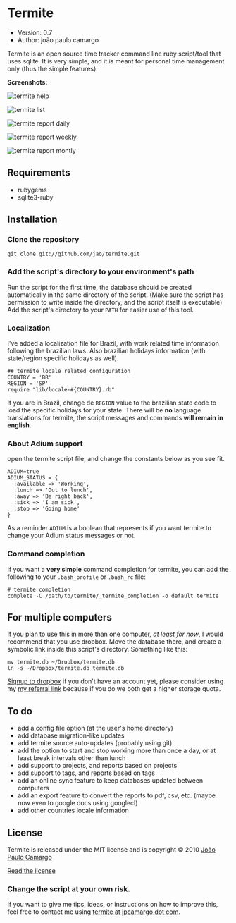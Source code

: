 # Termite

* Version: 0.7
* Author: joão paulo camargo

Termite is an open source time tracker command line ruby script/tool that uses sqlite. It is very simple, and it is meant for personal time management only (thus the simple features).

**Screenshots:**

![termite help](http://cl.ly/wiR/content)

![termite list](http://cl.ly/wtv/content)

![termite report daily](http://cl.ly/xsh/content)

![termite report weekly](http://cl.ly/xpJ/content)

![termite report montly](http://cl.ly/x41/content)

## Requirements

* rubygems
* sqlite3-ruby

## Installation

### Clone the repository

    git clone git://github.com/jao/termite.git
 
### Add the script's directory to your environment's path

Run the script for the first time, the database should be created automatically in the same directory of the script. (Make sure the script has permission to write inside the directory, and the script itself is executable)
Add the script's directory to your `PATH` for easier use of this tool.

### Localization

I've added a localization file for Brazil, with work related time information following the brazilian laws. Also brazilian holidays information (with state/region specific holidays as well).

    ## termite locale related configuration
    COUNTRY = 'BR'
    REGION = 'SP'
    require "lib/locale-#{COUNTRY}.rb"

If you are in Brazil, change de `REGION` value to the brazilian state code to load the specific holidays for your state.
There will be **no** language translations for termite, the script messages and commands **will remain in english**.

### About Adium support

open the termite script file, and change the constants below as you see fit.

    ADIUM=true
    ADIUM_STATUS = {
      :available => 'Working',
      :lunch => 'Out to lunch',
      :away => 'Be right back',
      :sick => 'I am sick',
      :stop => 'Going home'
    }

As a reminder `ADIUM` is a boolean that represents if you want termite to change your Adium status messages or not.

### Command completion

If you want a **very simple** command completion for termite, you can add the following to your `.bash_profile` or `.bash_rc` file:

    # termite completion
    complete -C /path/to/termite/_termite_completion -o default termite

## For multiple computers

If you plan to use this in more than one computer, _at least for now_, I would recommend that you use dropbox.
Move the database there, and create a symbolic link inside this script's directory. Something like this:

    mv termite.db ~/Dropbox/termite.db
    ln -s ~/Dropbox/termite.db termite.db

[Signup to dropbox](https://www.dropbox.com/referrals/NTIyMDkwMTA5) if you don't have an account yet, please consider using my [my referral link](https://www.dropbox.com/referrals/NTIyMDkwMTA5) because if you do we both get a higher storage quota.

## To do

* add a config file option (at the user's home directory)
* add database migration-like updates
* add termite source auto-updates (probably using git)
* add the option to start and stop working more than once a day, or at least break intervals other than lunch
* add support to projects, and reports based on projects
* add support to tags, and reports based on tags
* add an online sync feature to keep databases updated between computers
* add an export feature to convert the reports to pdf, csv, etc. (maybe now even to google docs using googlecl)
* add other countries locale information

## License

Termite is released under the MIT license and is copyright © 2010 [João Paulo Camargo](http://jpcamargo.com)

[Read the license](http://github.com/jao/termite/master/license.md)

### Change the script at your own risk.

If you want to give me tips, ideas, or instructions on how to improve this, feel free to contact me using [termite at jpcamargo dot com](mailto:termite@jpcamargo.com).
